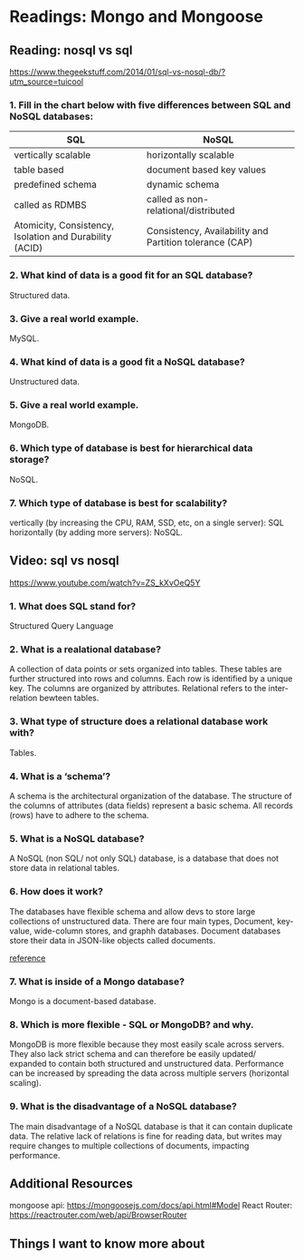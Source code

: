 # Readings: Mongo and Mongoose

## Reading: nosql vs sql

https://www.thegeekstuff.com/2014/01/sql-vs-nosql-db/?utm_source=tuicool

### 1. Fill in the chart below with five differences between SQL and NoSQL databases:

| SQL | NoSQL |
| ----- | -----|
| vertically scalable | horizontally scalable |
| table based | document based key values |
| predefined schema | dynamic schema |
| called as RDMBS | called as non-relational/distributed |
| Atomicity, Consistency, Isolation and Durability (ACID)| Consistency, Availability and Partition tolerance (CAP)|

### 2. What kind of data is a good fit for an SQL database?

Structured data.

### 3. Give a real world example.

MySQL.

### 4. What kind of data is a good fit a NoSQL database?

Unstructured data.

### 5. Give a real world example.

MongoDB.

### 6. Which type of database is best for hierarchical data storage?

NoSQL.

### 7. Which type of database is best for scalability?

vertically (by increasing the CPU, RAM, SSD, etc, on a single server): SQL
horizontally (by adding more servers): NoSQL.


## Video: sql vs nosql

https://www.youtube.com/watch?v=ZS_kXvOeQ5Y

### 1. What does SQL stand for?

Structured Query Language

### 2. What is a realational database?

A collection of data points or sets organized into tables. These tables are further structured into rows and columns. Each row is identified by a unique key. The columns are organized by attributes. Relational refers to the inter-relation bewteen tables.

### 3. What type of structure does a relational database work with?

Tables.

### 4. What is a ‘schema’?

A schema is the architectural organization of the database. The structure of the columns of attributes (data fields) represent a basic schema. All records (rows) have to adhere to the schema.

### 5. What is a NoSQL database?

A NoSQL (non SQL/ not only SQL) database, is a database that does not store data in relational tables. 

### 6. How does it work?

The databases have flexible schema and allow devs to store large collections of unstructured data. There are four main types, Document, key-value, wide-column stores, and graphh databases. Document databases store their data in JSON-like objects called documents. 

[reference](https://www.mongodb.com/nosql-explained)

### 7. What is inside of a Mongo database?

Mongo is a document-based database. 

### 8. Which is more flexible - SQL or MongoDB? and why.

MongoDB is more flexible because they most easily scale across servers. They also lack strict schema and can therefore be easily updated/ expanded to contain both structured and unstructured data. Performance can be increased by spreading the data across multiple servers (horizontal scaling).

### 9. What is the disadvantage of a NoSQL database?

The main disadvantage of a NoSQL database is that it can contain duplicate data.  The relative lack of relations is fine for reading data, but writes may require changes to multiple collections of documents, impacting performance.

## Additional Resources

mongoose api: https://mongoosejs.com/docs/api.html#Model
React Router: https://reactrouter.com/web/api/BrowserRouter

## Things I want to know more about
